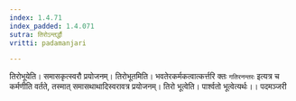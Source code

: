 ```yaml
---
index: 1.4.71
index_padded: 1.4.071
sutra: तिरोऽन्तर्द्धौ
vritti: padamanjari

---
```

तिरोभूयेति। समासकृत्स्वरौ प्रयोजनम्। तिरोभूतमिति। भवतेरकर्मकत्वात्कर्त्तरि क्तः `गतिरनन्तरः` इत्यत्र च कर्मणीति वर्तते, तस्मात् समासथाथादिस्वरावत्र प्रयोजनम्। तिरो भूत्वेति। पार्श्वतो भूत्वेत्यर्थः।।
पदमञ्जरी